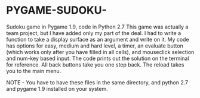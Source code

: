 # PYGAME-SUDOKU-
Sudoku game in Pygame 1.9, code in Python 2.7
This game was actually a team project, but I have added only my part of the deal.
I had to write a function to take a display surface as an argument and write on it.
My code has options for easy, medium and hard level, a timer, an evaluate button (which works only after you have filled in all 
                                                                                  cells), and mouseclick selection and
                                                                                  num-key based input.
The code prints out the solution on the terminal for reference.
All back buttons take you one step back. The reload takes you to the main menu.

NOTE - You have to have these files in the same directory, and python 2.7 and pygame 1.9 installed on your system. 
